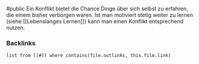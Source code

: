 #public
Ein Konflikt bietet die Chance Dinge über sich selbst zu erfahren, die einem bisher verborgen waren. Ist man motiviert stetig weiter zu lernen (siehe [[Lebenslanges Lernen]]) kann man einen Konflikt entsprechend nutzen.

### Backlinks
```dataview 
list from [[#]] where contains(file.outlinks, this.file.link)
```

